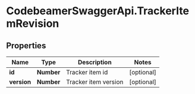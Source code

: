 # CodebeamerSwaggerApi.TrackerItemRevision

## Properties
Name | Type | Description | Notes
------------ | ------------- | ------------- | -------------
**id** | **Number** | Tracker item id | [optional] 
**version** | **Number** | Tracker item version | [optional] 

